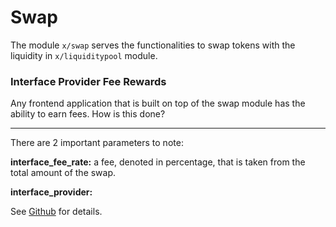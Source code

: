 # Swap

The module `x/swap` serves the functionalities to swap tokens with the liquidity in `x/liquiditypool` module.

### Interface Provider Fee Rewards

Any frontend application that is built on top of the swap module has the ability to earn fees. How is this done?

---

There are 2 important parameters to note:

<strong>interface_fee_rate:</strong> a fee, denoted in percentage, that is taken from the total amount of the swap.

<strong> interface_provider:</strong>

See [Github](https://github.com/sunriselayer/sunrise/tree/main/x/swap) for details.
